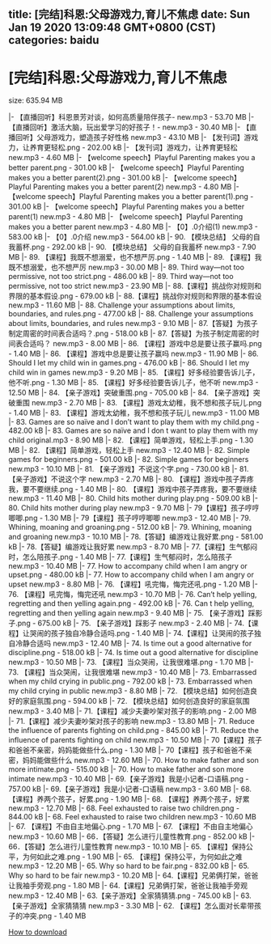 
title: [完结]科恩:父母游戏力,育儿不焦虑
date: Sun Jan 19 2020 13:09:48 GMT+0800 (CST)    
categories: baidu
---

# [完结]科恩:父母游戏力,育儿不焦虑
size: 635.94 MB
 
 
|- 【直播回听】科恩景芳对谈，如何高质量陪伴孩子- new.mp3 - 53.70 MB
|- 【直播回听】激活大脑，玩出爱学习的好孩子！- new.mp3 - 30.40 MB
|- 【直播回听】父母游戏力，塑造孩子好性格 new.mp3 - 43.10 MB
|- 【发刊词】游戏力，让养育更轻松.png - 202.00 kB
|- 【发刊词】游戏力，让养育更轻松 new.mp3 - 4.60 MB
|- 【welcome speech】Playful Parenting makes you a better parent.png - 301.00 kB
|- 【welcome speech】Playful Parenting makes you a better parent(2).png - 301.00 kB
|- 【welcome speech】Playful Parenting makes you a better parent(2) new.mp3 - 4.80 MB
|- 【welcome speech】Playful Parenting makes you a better parent(1).png - 301.00 kB
|- 【welcome speech】Playful Parenting makes you a better parent(1) new.mp3 - 4.80 MB
|- 【welcome speech】Playful Parenting makes you a better parent new.mp3 - 4.80 MB
|- 【0】.0介绍(1) new.mp3 - 583.00 kB
|- 【0】.0介绍 new.mp3 - 564.00 kB
|- 90. 【模块总结】 父母的自我蓄杯.png - 292.00 kB
|- 90. 【模块总结】 父母的自我蓄杯 new.mp3 - 7.90 MB
|- 89. 【课程】我既不想溺爱，也不想严厉.png - 1.40 MB
|- 89. 【课程】我既不想溺爱，也不想严厉 new.mp3 - 30.00 MB
|- 89. Third way—not too permissive, not too strict.png - 486.00 kB
|- 89. Third way—not too permissive, not too strict new.mp3 - 23.90 MB
|- 88.【课程】挑战你对规则和界限的基本假设.png - 679.00 kB
|- 88.【课程】挑战你对规则和界限的基本假设 new.mp3 - 11.60 MB
|- 88. Challenge your assumptions about limits, boundaries, and rules.png - 477.00 kB
|- 88. Challenge your assumptions about limits, boundaries, and rules new.mp3 - 9.10 MB
|- 87.【答疑】为孩子制定周密的时间表合适吗？.png - 518.00 kB
|- 87.【答疑】为孩子制定周密的时间表合适吗？ new.mp3 - 8.00 MB
|- 86. 【课程】游戏中总是要让孩子赢吗.png - 1.40 MB
|- 86. 【课程】游戏中总是要让孩子赢吗 new.mp3 - 11.90 MB
|- 86. Should I let my child win in games.png - 476.00 kB
|- 86. Should I let my child win in games new.mp3 - 9.20 MB
|- 85. 【课程】好多经验要告诉儿子，他不听.png - 1.30 MB
|- 85. 【课程】好多经验要告诉儿子，他不听 new.mp3 - 12.50 MB
|- 84. 【亲子游戏】突破重围.png - 705.00 kB
|- 84. 【亲子游戏】突破重围 new.mp3 - 2.70 MB
|- 83. 【课程】游戏太幼稚，我不想和孩子玩儿.png - 1.40 MB
|- 83. 【课程】游戏太幼稚，我不想和孩子玩儿 new.mp3 - 11.00 MB
|- 83. Games are so naïve and I don’t want to play them with my child.png - 482.00 kB
|- 83. Games are so naïve and I don t want to play them with my child original.mp3 - 8.90 MB
|- 82. 【课程】简单游戏，轻松上手.png - 1.30 MB
|- 82. 【课程】简单游戏，轻松上手 new.mp3 - 12.40 MB
|- 82. Simple games for beginners.png - 501.00 kB
|- 82. Simple games for beginners new.mp3 - 10.10 MB
|- 81. 【亲子游戏】不说这个字.png - 730.00 kB
|- 81. 【亲子游戏】不说这个字 new.mp3 - 2.70 MB
|- 80. 【课程】游戏中孩子弄疼我，要不要继续.png - 1.40 MB
|- 80. 【课程】游戏中孩子弄疼我，要不要继续 new.mp3 - 11.40 MB
|- 80. Child hits mother during play.png - 509.00 kB
|- 80. Child hits mother during play new.mp3 - 9.70 MB
|- 79【课程】孩子哼哼唧唧.png - 1.30 MB
|- 79【课程】孩子哼哼唧唧 new.mp3 - 12.40 MB
|- 79. Whining, moaning and groaning.png - 512.00 kB
|- 79. Whining, moaning and groaning new.mp3 - 10.10 MB
|- 78.【答疑】编游戏让我好累.png - 581.00 kB
|- 78.【答疑】编游戏让我好累 new.mp3 - 8.70 MB
|- 77.【课程】生气郁闷时，怎么陪孩子.png - 1.40 MB
|- 77.【课程】生气郁闷时，怎么陪孩子 new.mp3 - 10.40 MB
|- 77. How to accompany child when I am angry or upset.png - 480.00 kB
|- 77. How to accompany child when I am angry or upset new.mp3 - 8.80 MB
|- 76. 【课程】吼完悔，悔完还吼.png - 1.20 MB
|- 76. 【课程】吼完悔，悔完还吼 new.mp3 - 10.70 MB
|- 76. Can’t help yelling, regretting and then yelling again.png - 492.00 kB
|- 76. Can t help yelling, regretting and then yelling again new.mp3 - 9.40 MB
|- 75. 【亲子游戏】踩影子.png - 675.00 kB
|- 75. 【亲子游戏】踩影子 new.mp3 - 2.40 MB
|- 74.【课程】让哭闹的孩子独自冷静合适吗.png - 1.40 MB
|- 74.【课程】让哭闹的孩子独自冷静合适吗 new.mp3 - 12.40 MB
|- 74. Is time out a good alternative for discipline.png - 518.00 kB
|- 74. Is time out a good alternative for discipline new.mp3 - 10.50 MB
|- 73. 【课程】当众哭闹，让我很难堪.png - 1.70 MB
|- 73. 【课程】当众哭闹，让我很难堪 new.mp3 - 10.40 MB
|- 73. Embarrassed when my child crying in public.png - 792.00 kB
|- 73. Embarrassed when my child crying in public new.mp3 - 8.80 MB
|- 72. 【模块总结】如何创造良好的家庭氛围.png - 594.00 kB
|- 72. 【模块总结】如何创造良好的家庭氛围 new.mp3 - 3.40 MB
|- 71.【课程】减少夫妻吵架对孩子的影响.png - 2.00 MB
|- 71.【课程】减少夫妻吵架对孩子的影响 new.mp3 - 13.80 MB
|- 71. Reduce the influence of parents fighting on child.png - 845.00 kB
|- 71. Reduce the influence of parents fighting on child new.mp3 - 10.50 MB
|- 70【课程】孩子和爸爸不亲密，妈妈能做些什么.png - 1.30 MB
|- 70【课程】孩子和爸爸不亲密，妈妈能做些什么 new.mp3 - 12.60 MB
|- 70. How to make father and son more intimate.png - 515.00 kB
|- 70. How to make father and son more intimate new.mp3 - 10.40 MB
|- 69.【亲子游戏】我是小记者-口语稿.png - 757.00 kB
|- 69.【亲子游戏】我是小记者-口语稿 new.mp3 - 3.60 MB
|- 68. 【课程】养两个孩子，好累.png - 1.90 MB
|- 68. 【课程】养两个孩子，好累 new.mp3 - 12.70 MB
|- 68. Feel exhausted to raise two children.png - 844.00 kB
|- 68. Feel exhausted to raise two children new.mp3 - 10.60 MB
|- 67. 【课程】不由自主地偏心.png - 1.70 MB
|- 67. 【课程】不由自主地偏心 new.mp3 - 10.60 MB
|- 66．【答疑】怎么进行儿童性教育.png - 852.00 kB
|- 66．【答疑】怎么进行儿童性教育 new.mp3 - 10.10 MB
|- 65. 【课程】保持公平，为何如此之难.png - 1.90 MB
|- 65. 【课程】保持公平，为何如此之难 new.mp3 - 12.20 MB
|- 65. Why so hard to be fair.png - 832.00 kB
|- 65. Why so hard to be fair new.mp3 - 10.20 MB
|- 64.【课程】兄弟俩打架，爸爸让我袖手旁观.png - 1.80 MB
|- 64.【课程】兄弟俩打架，爸爸让我袖手旁观 new.mp3 - 12.40 MB
|- 63.【亲子游戏】全家猜猜猜.png - 745.00 kB
|- 63.【亲子游戏】全家猜猜猜 new.mp3 - 3.30 MB
|- 62. 【课程】怎么面对长辈带孩子的冲突.png - 1.40 MB

[How to download](https://bpcam.bemobtrk.com/go/2ceec3aa-1ca2-46d6-b9ff-aaa5c184517c?jno=659)